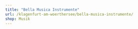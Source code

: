 ```yaml
---
title: "Bella Musica Instrumente"
url: /klagenfurt-am-woerthersee/bella-musica-instrumente/
shop: Musik
---
```

